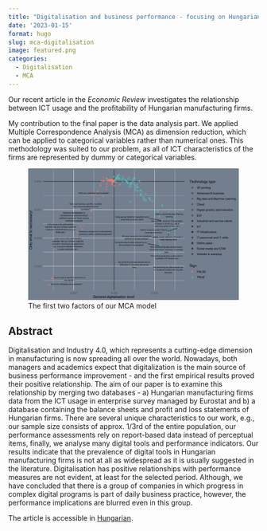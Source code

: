 ```yaml
---
title: "Digitalisation and business performance - focusing on Hungarian manufacturing firms"
date: '2023-01-15'
format: hugo
slug: mca-digitalisation
image: featured.png
categories: 
  - Digitalisation
  - MCA
---
```


Our recent article in the *Economic Review* investigates the relationship between ICT usage and the profitability of Hungarian manufacturing firms.

My contribution to the final paper is the data analysis part. We applied Multiple Correspondence Analysis (MCA) as dimension reduction, which can be applied to categorical variables rather than numerical ones. This methodology was suited to our problem, as all of ICT characteristics of the firms are represented by dummy or categorical variables.

<figure>
<img src="featured.png" width="1314" alt="The first two factors of our MCA model" />
<figcaption aria-hidden="true">The first two factors of our MCA model</figcaption>
</figure>

## Abstract

Digitalisation and Industry 4.0, which represents a cutting-edge dimension in manufacturing is now spreading all over the world. Nowadays, both managers and academics expect that digitalization is the main source of business performance improvement - and the first empirical results proved their positive relationship. The aim of our paper is to examine this relationship by merging two databases - a) Hungarian manufacturing firms data from the ICT usage in enterprise survey managed by Eurostat and b) a database containing the balance sheets and profit and loss statements of Hungarian firms. There are several unique characteristics to our work, e.g., our sample size consists of approx. 1/3rd of the entire population, our performance assessments rely on report-based data instead of perceptual items, finally, we analyse many digital tools and performance indicators. Our results indicate that the prevalence of digital tools in Hungarian manufacturing firms is not at all as widespread as it is usually suggested in the literature. Digitalisation has positive relationships with performance measures are not evident, at least for the selected period. Although, we have concluded that there is a group of companies in which progress in complex digital programs is part of daily business practice, however, the performance implications are blurred even in this group.

The article is accessible in [Hungarian](http://www.kszemle.hu/tartalom/cikk.php?id=2100).
